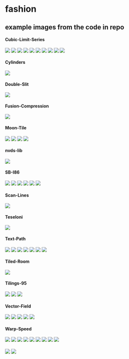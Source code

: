 # fashion

## example images from the code in repo

#### Cubic-Limit-Series

![](./Cubic-Limit-Series/images/a.png)
![](./Cubic-Limit-Series/images/big.png)
![](./Cubic-Limit-Series/images/b.png)
![](./Cubic-Limit-Series/images/c.png)
![](./Cubic-Limit-Series/images/d.png)
![](./Cubic-Limit-Series/images/e.png)
![](./Cubic-Limit-Series/images/f.png)
![](./Cubic-Limit-Series/images/g.png)
![](./Cubic-Limit-Series/images/h.png)
![](./Cubic-Limit-Series/images/i.png)


#### Cylinders

![](./Cylinders/images/a.png)


#### Double-Slit

![](./Double-Slit/images/a.png)


#### Fusion-Compression

![](./Fusion-Compression/images/a.png)


#### Moon-Tile

![](./Moon-Tile/images/a.png)
![](./Moon-Tile/images/b.png)
![](./Moon-Tile/images/c.png)
![](./Moon-Tile/images/d.png)


#### nvds-lib

![](./nvds-lib/images/a.png)


#### SB-I86

![](./SB-I86/images/a.png)
![](./SB-I86/images/b.png)
![](./SB-I86/images/cool.png)
![](./SB-I86/images/joined.png)
![](./SB-I86/images/sb.png)
![](./SB-I86/images/tiled.png)


#### Scan-Lines

![](./Scan-Lines/images/a.png)


#### Teseloni

![](./Teseloni/images/a.png)


#### Text-Path

![](./Text-Path/images/a.png)
![](./Text-Path/images/b.png)
![](./Text-Path/images/c.png)
![](./Text-Path/images/d.png)
![](./Text-Path/images/e.png)
![](./Text-Path/images/f.png)
![](./Text-Path/images/g.png)


#### Tiled-Room

![](./Tiled-Room/images/a.png)


#### Tilings-95

![](./Tilings-95/images/a.png)
![](./Tilings-95/images/b.png)
![](./Tilings-95/images/c.png)


#### Vector-Field

![](./Vector-Field/images/a.png)
![](./Vector-Field/images/b.png)
![](./Vector-Field/images/c.png)
![](./Vector-Field/images/d.png)
![](./Vector-Field/images/e.png)


#### Warp-Speed

![](./Warp-Speed/images/a.png)
![](./Warp-Speed/images/b.png)
![](./Warp-Speed/images/c.png)
![](./Warp-Speed/images/d.png)
![](./Warp-Speed/images/e.png)
![](./Warp-Speed/images/f.png)
![](./Warp-Speed/images/g.png)
![](./Warp-Speed/images/h.png)
![](./Warp-Speed/images/i.png)


#### <Wavey-Paper>

![](./Wavey-Paper/images/a.png)
![](./Wavey-Paper/images/b.png)


